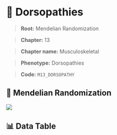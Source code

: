 # 🧪 Dorsopathies

> **Root:** Mendelian Randomization

> **Chapter:** 13  

> **Chapter name:** Musculoskeletal

> **Phenotype:** Dorsopathies  

> **Code:** `M13_DORSOPATHY`

## 🧬 Mendelian Randomization  

<img src="/MR/Figures/Forward/M13_DORSOPATHY.png"/>

## 📊 Data Table

<CsvTableMRF src="/public/MR/Data/Forward/M13_DORSOPATHY.csv"/>
